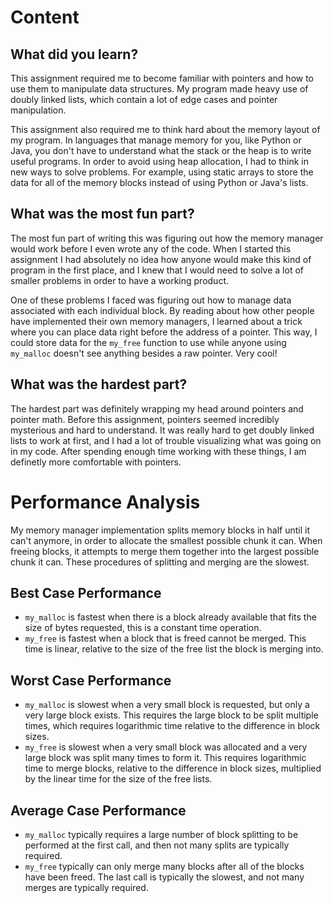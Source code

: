 # Content
## What did you learn?

This assignment required me to become familiar with pointers and how to use them to manipulate data structures. My program made heavy use of doubly linked lists, which contain a lot of edge cases and pointer manipulation.

This assignment also required me to think hard about the memory layout of my program. In languages that manage memory for you, like Python or Java, you don't have to understand what the stack or the heap is to write useful programs. In order to avoid using heap allocation, I had to think in new ways to solve problems. For example, using static arrays to store the data for all of the memory blocks instead of using Python or Java's lists.

## What was the most fun part?

The most fun part of writing this was figuring out how the memory manager would work before I even wrote any of the code. When I started this assignment I had absolutely no idea how anyone would make this kind of program in the first place, and I knew that I would need to solve a lot of smaller problems in order to have a working product.

One of these problems I faced was figuring out how to manage data associated with each individual block. By reading about how other people have implemented their own memory managers, I learned about a trick where you can place data right before the address of a pointer. This way, I could store data for the `my_free` function to use while anyone using `my_malloc` doesn't see anything besides a raw pointer. Very cool!

## What was the hardest part?

The hardest part was definitely wrapping my head around pointers and pointer math. Before this assignment, pointers seemed incredibly mysterious and hard to understand. It was really hard to get doubly linked lists to work at first, and I had a lot of trouble visualizing what was going on in my code. After spending enough time working with these things, I am definetly more comfortable with pointers. 

# Performance Analysis

My memory manager implementation splits memory blocks in half until it can't anymore, in order to allocate the smallest possible chunk it can. When freeing blocks, it attempts to merge them together into the largest possible chunk it can. These procedures of splitting and merging are the slowest. 

## Best Case Performance

- `my_malloc` is fastest when there is a block already available that fits the size of bytes requested, this is a constant time operation.
- `my_free` is fastest when a block that is freed cannot be merged. This time is linear, relative to the size of the free list the block is merging into.

## Worst Case Performance

- `my_malloc` is slowest when a very small block is requested, but only a very large block exists. This requires the large block to be split multiple times, which requires logarithmic time relative to the difference in block sizes.
- `my_free` is slowest when a very small block was allocated and a very large block was split many times to form it. This requires logarithmic time to merge blocks, relative to the difference in block sizes, multiplied by the linear time for the size of the free lists.

## Average Case Performance

- `my_malloc` typically requires a large number of block splitting to be performed at the first call, and then not many splits are typically required.
- `my_free` typically can only merge many blocks after all of the blocks have been freed. The last call is typically the slowest, and not many merges are typically required.
